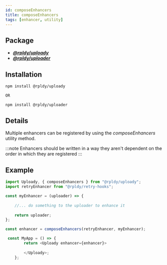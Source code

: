 ```yaml
---
id: composeEnhancers
title: composeEnhancers
tags: [enhancer, utility]
---
```


## Package

- **_[@rpldy/uploady](../../packages/rpldy-uploady)_**
- **_[@rpldy/uploader](../../packages/rpldy-uploader)_**

## Installation

```bash npm2yarn
npm install @rpldy/uploady

OR 

npm install @rpldy/uploader
```

## Details

Multiple enhancers can be registered by using the _composeEnhancers_ utility method.

:::note
Enhancers should be written in a way they aren't dependent on the order in which they are registered
:::

## Example

```javascript
import Uploady, { composeEnhancers } from "@rpldy/uploady";
import retryEnhancer from "@rpldy/retry-hooks";

const myEnhancer = (uploader) => {
	
	//... do something to the uploader to enhance it
	
	return uploader;
};

const enhancer = composeEnhancers(retryEnhancer, myEnhancer);

 const MyApp = () => {
        return <Uploady enhancer={enhancer}>
 
        </Uploady>;
    };
```
